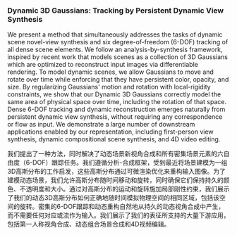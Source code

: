 ### Dynamic 3D Gaussians: Tracking by Persistent Dynamic View Synthesis

We present a method that simultaneously addresses the tasks of dynamic scene novel-view synthesis and six degree-of-freedom (6-DOF) tracking of all dense scene elements. We follow an analysis-by-synthesis framework, inspired by recent work that models scenes as a collection of 3D Gaussians which are optimized to reconstruct input images via differentiable rendering. To model dynamic scenes, we allow Gaussians to move and rotate over time while enforcing that they have persistent color, opacity, and size. By regularizing Gaussians' motion and rotation with local-rigidity constraints, we show that our Dynamic 3D Gaussians correctly model the same area of physical space over time, including the rotation of that space. Dense 6-DOF tracking and dynamic reconstruction emerges naturally from persistent dynamic view synthesis, without requiring any correspondence or flow as input. We demonstrate a large number of downstream applications enabled by our representation, including first-person view synthesis, dynamic compositional scene synthesis, and 4D video editing.

我们提出了一种方法，同时解决了动态场景新视角合成和所有密集场景元素的六自由度（6-DOF）跟踪任务。我们遵循分析-合成框架，受到最近将场景建模为一组3D高斯分布的工作启发，这些高斯分布通过可微渲染优化来重构输入图像。为了建模动态场景，我们允许高斯分布随时间移动和旋转，同时确保它们保持持久的颜色、不透明度和大小。通过对高斯分布的运动和旋转施加局部刚性约束，我们展示了我们的动态3D高斯分布如何正确地随时间模拟物理空间的相同区域，包括该空间的旋转。密集的6-DOF跟踪和动态重构自然地从持久的动态视角合成中产生，而不需要任何对应或流作为输入。我们展示了我们的表征所支持的大量下游应用，包括第一人称视角合成、动态组合场景合成和4D视频编辑。
